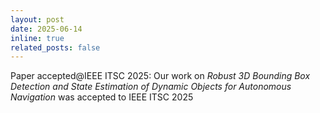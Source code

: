 ```yaml
---
layout: post
date: 2025-06-14
inline: true
related_posts: false
---
```


Paper accepted@IEEE ITSC 2025: Our work on *Robust 3D Bounding Box Detection and State Estimation of Dynamic Objects for Autonomous Navigation* was accepted to IEEE ITSC 2025
